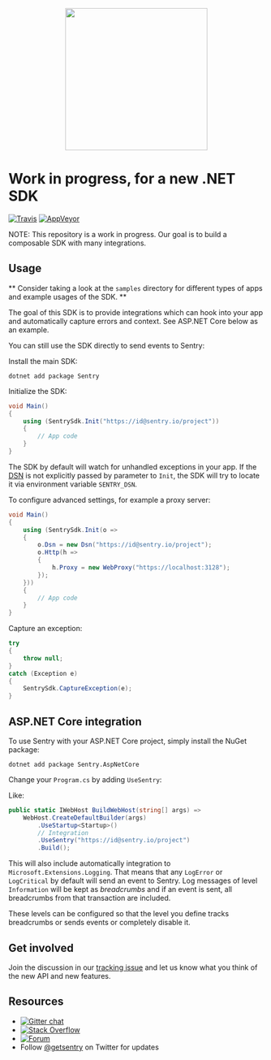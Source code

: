 <p align="center">
  <a href="https://sentry.io" target="_blank" align="center">
    <img src="https://sentry-brand.storage.googleapis.com/sentry-logo-black.png" width="280">
  </a>
  <br />
</p>

Work in progress, for a new .NET SDK
===========
[![Travis](https://travis-ci.org/getsentry/sentry-dotnet.svg?branch=master)](https://travis-ci.org/getsentry/sentry-dotnet)
[![AppVeyor](https://ci.appveyor.com/api/projects/status/wu055n0n4u8p20p2/branch/bootstrap?svg=true)](https://ci.appveyor.com/project/sentry/sentry-dotnet/branch/master)



NOTE: This repository is a work in progress. Our goal is to build a composable SDK with many integrations.

## Usage

** Consider taking a look at the `samples` directory for different types of apps and example usages of the SDK. **

The goal of this SDK is to provide integrations which can hook into your app and automatically capture errors and context. See ASP.NET Core below as an example.

You can still use the SDK directly to send events to Sentry:

Install the main SDK:
```shell
dotnet add package Sentry
```

Initialize the SDK:
```csharp
void Main() 
{
    using (SentrySdk.Init("https://id@sentry.io/project"))
    {
        // App code
    }
}
```
The SDK by default will watch for unhandled exceptions in your app.
If the [DSN](https://docs.sentry.io/quickstart/#configure-the-dsn) is not explicitly passed by parameter to `Init`, the SDK will try to locate it via environment variable `SENTRY_DSN`.

To configure advanced settings, for example a proxy server:
```csharp
void Main() 
{
    using (SentrySdk.Init(o =>
    {
        o.Dsn = new Dsn("https://id@sentry.io/project");
        o.Http(h =>
        {
            h.Proxy = new WebProxy("https://localhost:3128");
        });
    }))
    {
        // App code
    }
}
```

Capture an exception:
```csharp
try
{
    throw null;
}
catch (Exception e)
{
    SentrySdk.CaptureException(e);
}
```

## ASP.NET Core integration

To use Sentry with your ASP.NET Core project, simply install the NuGet package:

```shell
dotnet add package Sentry.AspNetCore
```

Change your `Program.cs` by adding `UseSentry`:

Like:
```csharp
public static IWebHost BuildWebHost(string[] args) =>
    WebHost.CreateDefaultBuilder(args)
        .UseStartup<Startup>()
        // Integration
        .UseSentry("https://id@sentry.io/project")
        .Build();
```

This will also include automatically integration to `Microsoft.Extensions.Logging`. That means that any `LogError` or `LogCritical` by default will send an event to Sentry.
Log messages of level `Information` will be kept as _breadcrumbs_ and if an event is sent, all breadcrumbs from that transaction are included.

These levels can be configured so that the level you define tracks breadcrumbs or sends events or completely disable it.

## Get involved
Join the discussion in our
[tracking issue](https://github.com/getsentry/sentry-dotnet/issues/1) and let us
know what you think of the new API and new features.

## Resources
* [![Gitter chat](https://img.shields.io/gitter/room/getsentry/dotnet.svg)](https://gitter.im/getsentry/dotnet)
* [![Stack Overflow](https://img.shields.io/badge/stack%20overflow-sentry-green.svg)](http://stackoverflow.com/questions/tagged/sentry)
* [![Forum](https://img.shields.io/badge/forum-sentry-green.svg)](https://forum.sentry.io/c/sdks)
* Follow [@getsentry](https://twitter.com/getsentry) on Twitter for updates
